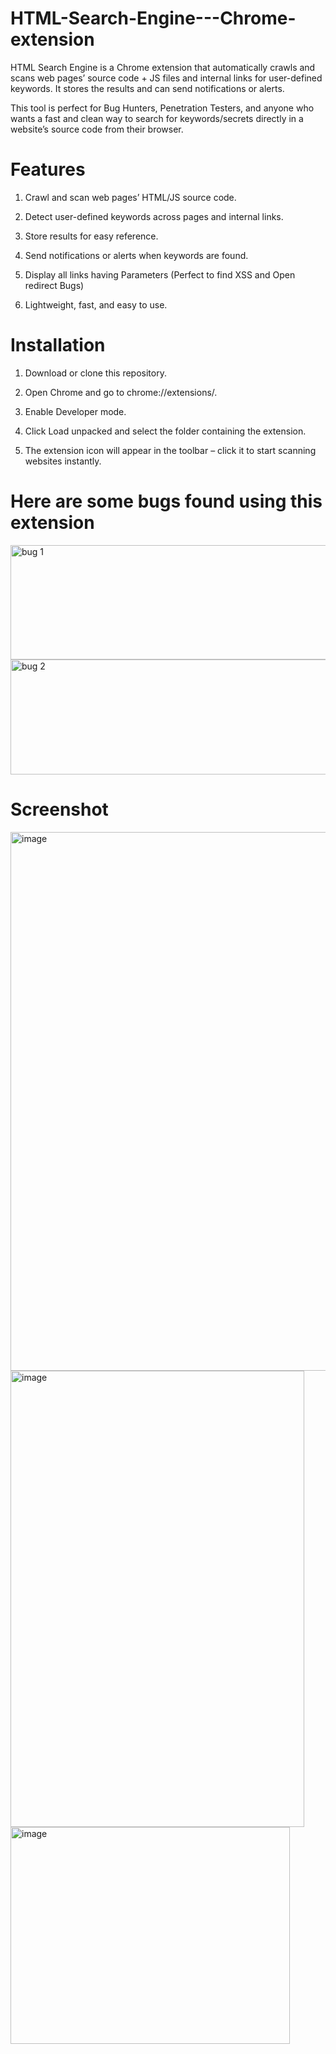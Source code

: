 # HTML-Search-Engine---Chrome-extension
HTML Search Engine is a Chrome extension that automatically crawls and scans web pages’ source code + JS files and internal links for user-defined keywords. It stores the results and can send notifications or alerts.

This tool is perfect for Bug Hunters, Penetration Testers, and anyone who wants a fast and clean way to search for keywords/secrets directly in a website’s source code from their browser.

# Features

1. Crawl and scan web pages’ HTML/JS source code.

2. Detect user-defined keywords across pages and internal links.

3. Store results for easy reference.

4. Send notifications or alerts when keywords are found.
5. Display all links having Parameters (Perfect to find XSS and Open redirect Bugs)

6. Lightweight, fast, and easy to use.

# Installation

1. Download or clone this repository.

2. Open Chrome and go to chrome://extensions/.

3. Enable Developer mode.

4. Click Load unpacked and select the folder containing the extension.

5. The extension icon will appear in the toolbar – click it to start scanning websites instantly.

# Here are some bugs found using this extension

<img width="942" height="183" alt="bug 1" src="https://github.com/user-attachments/assets/9ac8d559-f3e2-4b9e-a928-4c383710610b" />

<img width="875" height="184" alt="bug 2" src="https://github.com/user-attachments/assets/59d84c32-0e0d-49c2-871a-2593267b9993" />


# Screenshot
<img width="1754" height="862" alt="image" src="https://github.com/user-attachments/assets/80722e17-8e10-4d27-9a04-08326fd3934c" />


<img width="470" height="730" alt="image" src="https://github.com/user-attachments/assets/e7ab0966-823f-4dd7-a2b0-ae62464022e1" />

<img width="447" height="347" alt="image" src="https://github.com/user-attachments/assets/3d195dca-dd1a-4e16-b3d9-645285309eff" />






